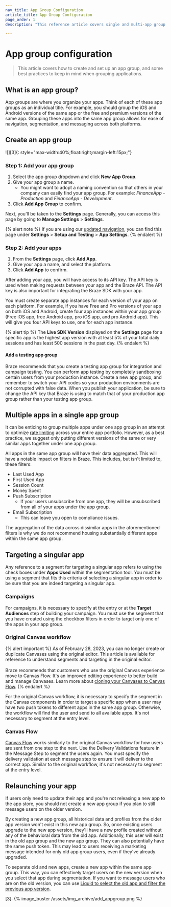 ```yaml
---
nav_title: App Group Configuration
article_title: App Group Configuration
page_order: 1
description: "This reference article covers single and multi-app group configuration, how to create your app group, and how to target and relaunch your app."

---
```


# App group configuration

> This article covers how to create and set up an app group, and some best practices to keep in mind when grouping applications.

## What is an app group?

App groups are where you organize your apps. Think of each of these app groups as an individual title. For example, you should group the iOS and Android versions of the same app or the free and premium versions of the same app. Grouping these apps into the same app group allows for ease of navigation, segmentation, and messaging across both platforms.

## Create an app group

![][3]{: style="max-width:40%;float:right;margin-left:15px;"} 

### Step 1: Add your app group

1. Select the app group dropdown and click <i class="fas fa-plus"></i> **New App Group**.
2. Give your app group a name. 
   - You might want to adopt a naming convention so that others in your company can easily find your app group. For example: *FinanceApp - Production* and *FinanceApp - Development*.
3. Click **Add App Group** to confirm.

Next, you'll be taken to the **Settings** page. Generally, you can access this page by going to **Manage Settings** > **Settings**.

{% alert note %}
If you are using our [updated navigation]({{site.baseurl}}/navigation), you can find this page under **Settings** > **Setup and Testing** > **App Settings**.
{% endalert %}

### Step 2: Add your apps

1. From the **Settings** page, click <i class="fas fa-plus"></i> **Add App**.
2. Give your app a name, and select the platform.
3. Click **Add App** to confirm.

After adding your app, you will have access to its API key. The API key is used when making requests between your app and the Braze API. The API key is also important for integrating the Braze SDK with your app. 

You must create separate app instances for each version of your app on each platform. For example, if you have Free and Pro versions of your app on both iOS and Android, create four app instances within your app group (Free iOS app, free Android app, pro iOS app, and pro Android app). This will give you four API keys to use, one for each app instance.

{% alert tip %}
The **Live SDK Version** displayed on the **Settings** page for a specific app is the highest app version with at least 5% of your total daily sessions and has least 500 sessions in the past day.
{% endalert %}

#### Add a testing app group

Braze recommends that you create a testing app group for integration and campaign testing. You can perform app testing by completely sandboxing certain users from your production instance. Create a new app group, and remember to switch your API codes so your production environments are not corrupted with false data. When you publish your application, be sure to change the API key that Braze is using to match that of your production app group rather than your testing app group.

## Multiple apps in a single app group

It can be enticing to group multiple apps under one app group in an attempt to optimize [rate limiting]({{site.baseurl}}/user_guide/engagement_tools/campaigns/building_campaigns/rate-limiting) across your entire app portfolio. However, as a best practice, we suggest only putting different versions of the same or very similar apps together under one app group. 

All apps in the same app group will have their data aggregated. This will have a notable impact on filters in Braze. This includes, but isn't limited to, these filters:

- Last Used App
- First Used App
- Session Count
- Money Spent
- Push Subscription
  - If your users unsubscribe from one app, they will be unsubscribed from all of your apps under the app group.
- Email Subscription
  - This can leave you open to compliance issues.

The aggregation of the data across dissimilar apps in the aforementioned filters is why we do not recommend housing substantially different apps within the same app group.

## Targeting a singular app

Any reference to a segment for targeting a singular app refers to using the check boxes under **Apps Used** within the segmentation tool. You must be using a segment that fits this criteria of selecting a singular app in order to be sure that you are indeed targeting a singular app.

### Campaigns

For campaigns, it is necessary to specify at the entry or at the **Target Audiences** step of building your campaign. You must use the segment that you have created using the checkbox filters in order to target only one of the apps in your app group.

### Original Canvas workflow

{% alert important %}
As of February 28, 2023, you can no longer create or duplicate Canvases using the original editor. This article is available for reference to understand segments and targeting in the original editor.<br><br>Braze recommends that customers who use the original Canvas experience move to Canvas Flow. It's an improved editing experience to better build and manage Canvases. Learn more about [cloning your Canvases to Canvas Flow]({{site.baseurl}}/user_guide/engagement_tools/canvas/managing_canvases/cloning_canvases/).
{% endalert %}

For the original Canvas workflow, it is necessary to specify the segment in the Canvas components in order to target a specific app when a user may have two push tokens to different apps in the same app group. Otherwise, the workflow will find the user and send to all available apps. It's not necessary to segment at the entry level.

### Canvas Flow

[Canvas Flow]({{site.baseurl}}/user_guide/engagement_tools/canvas/faqs/#canvas-flow) works similarly to the original Canvas workflow for how users are sent from one step to the next. Use the Delivery Validations feature in the Message Step to segment the users again. You must specify the delivery validation at each message step to ensure it will deliver to the correct app. Similar to the original workflow, it's not necessary to segment at the entry level. 

## Relaunching your app

If users only need to update their app and you're not releasing a new app to the app store, you should not create a new app group if you plan to still message users on the older version.

By creating a new app group, all historical data and profiles from the older app version won't exist in this new app group. So, once existing users upgrade to the new app version, they'll have a new profile created without any of the behavioral data from the old app. Additionally, this user will exist in the old app group and the new app group. They can also potentially have the same push token. This may lead to users receiving a marketing message intended for only old app group users, even if they've already upgraded.

To separate old and new apps, create a new app within the same app group. This way, you can effectively target users on the new version when you select that app during segmentation. If you want to message users who are on the old version, you can use [Liquid to select the old app and filter the previous app version](https://learning.braze.com/target-different-app-versions-with-liquid/929971).

[3]: {% image_buster /assets/img_archive/add_appgroup.png %}
